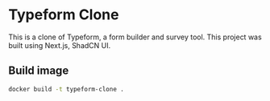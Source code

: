 # Typeform Clone

This is a clone of Typeform, a form builder and survey tool. This project was built using Next.js, ShadCN UI.

## Build image

```bash
docker build -t typeform-clone .
```
